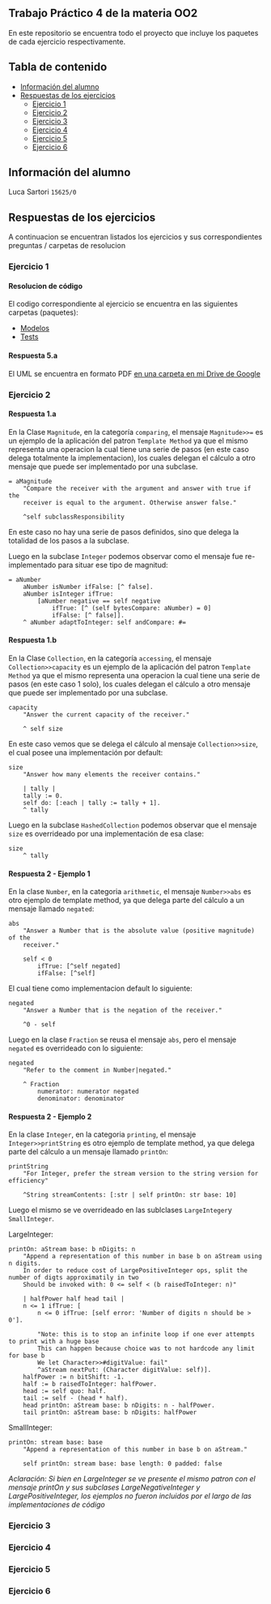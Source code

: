 ## Trabajo Práctico 4 de la materia OO2
En este repositorio se encuentra todo el proyecto que incluye los paquetes de cada ejercicio respectivamente.

## Tabla de contenido
- [Información del alumno](#informacion-del-alumno)
- [Respuestas de los ejercicios](#respuestas-de-los-ejercicios)
    * [Ejercicio 1](#ejercicio-1)
    * [Ejercicio 2](#ejercicio-2)
    * [Ejercicio 3](#ejercicio-3)
    * [Ejercicio 4](#ejercicio-4)
    * [Ejercicio 5](#ejercicio-5)
    * [Ejercicio 6](#ejercicio-6)
  
  

## Información del alumno
Luca Sartori `15625/0`

## Respuestas de los ejercicios
A continuacion se encuentran listados los ejercicios y sus correspondientes preguntas / carpetas de resolucion

### Ejercicio 1
#### Resolucion de código
El codigo correspondiente al ejercicio se encuentra en las siguientes carpetas (paquetes):

- [Modelos](/Biblioteca)
- [Tests](/Biblioteca-Tests)
#### Respuesta 5.a
El UML se encuentra en formato PDF [en una carpeta en mi Drive de Google](https://drive.google.com/file/d/1mcrS3qjIvlBk6UGt-kYVS7a1yrJa9AhC/view?usp=sharing)

### Ejercicio 2
#### Respuesta 1.a
En la Clase `Magnitude`, en la categoría `comparing`, el mensaje `Magnitude>>=` es un ejemplo de la aplicación del patron `Template Method` ya que el mismo representa una operacion la cual tiene una serie de pasos (en este caso delega totalmente la implementacion), los cuales delegan el cálculo a otro mensaje que puede ser implementado por una subclase.
```
= aMagnitude 
	"Compare the receiver with the argument and answer with true if the 
	receiver is equal to the argument. Otherwise answer false."

	^self subclassResponsibility
```
En este caso no hay una serie de pasos definidos, sino que delega la totalidad de los pasos a la subclase.

Luego en la subclase `Integer` podemos observar como el mensaje fue re-implementado para situar ese tipo de magnitud:
```
= aNumber
	aNumber isNumber ifFalse: [^ false].
	aNumber isInteger ifTrue:
		[aNumber negative == self negative
			ifTrue: [^ (self bytesCompare: aNumber) = 0]
			ifFalse: [^ false]].
	^ aNumber adaptToInteger: self andCompare: #=
```
#### Respuesta 1.b
En la Clase `Collection`, en la categoría `accessing`, el mensaje `Collection>>capacity` es un ejemplo de la aplicación del patron `Template Method` ya que el mismo representa una operacion la cual tiene una serie de pasos (en este caso 1 solo), los cuales delegan el cálculo a otro mensaje que puede ser implementado por una subclase.
```
capacity
	"Answer the current capacity of the receiver."

	^ self size
```
En este caso vemos que se delega el cálculo al mensaje `Collection>>size`, el cual posee una implementación por default:
```
size
	"Answer how many elements the receiver contains."

	| tally |
	tally := 0.
	self do: [:each | tally := tally + 1].
	^ tally
```
Luego en la subclase `HashedCollection` podemos observar que el mensaje `size` es overrideado por una implementación de esa clase:
```
size
	^ tally
```
#### Respuesta 2 - Ejemplo 1
En la clase `Number`, en la categoria `arithmetic`, el mensaje `Number>>abs` es otro ejemplo de template method, ya que delega parte del cálculo a un mensaje llamado `negated`:
```
abs
	"Answer a Number that is the absolute value (positive magnitude) of the 
	receiver."

	self < 0
		ifTrue: [^self negated]
		ifFalse: [^self]
```
El cual tiene como implementacion default lo siguiente:
```
negated
	"Answer a Number that is the negation of the receiver."

	^0 - self
```
Luego en la clase `Fraction` se reusa el mensaje `abs`, pero el mensaje `negated` es overrideado con lo siguiente: 
```
negated 
	"Refer to the comment in Number|negated."

	^ Fraction
		numerator: numerator negated
		denominator: denominator
```
#### Respuesta 2 - Ejemplo 2
En la clase `Integer`, en la categoria `printing`, el mensaje `Integer>>printString` es otro ejemplo de template method, ya que delega parte del cálculo a un mensaje llamado `printOn`:
```
printString
	"For Integer, prefer the stream version to the string version for efficiency"
	
	^String streamContents: [:str | self printOn: str base: 10]
```
Luego el mismo se ve overrideado en las sublclases `LargeInteger`y `SmallInteger`.

LargeInteger:
```
printOn: aStream base: b nDigits: n
	"Append a representation of this number in base b on aStream using n digits.
	In order to reduce cost of LargePositiveInteger ops, split the number of digts approximatily in two
	Should be invoked with: 0 <= self < (b raisedToInteger: n)"
	
	| halfPower half head tail |
	n <= 1 ifTrue: [
		n <= 0 ifTrue: [self error: 'Number of digits n should be > 0'].
		
		"Note: this is to stop an infinite loop if one ever attempts to print with a huge base
		This can happen because choice was to not hardcode any limit for base b
		We let Character>>#digitValue: fail"
		^aStream nextPut: (Character digitValue: self)].
	halfPower := n bitShift: -1.
	half := b raisedToInteger: halfPower.
	head := self quo: half.
	tail := self - (head * half).
	head printOn: aStream base: b nDigits: n - halfPower.
	tail printOn: aStream base: b nDigits: halfPower
```
SmallInteger:
```
printOn: stream base: base 
	"Append a representation of this number in base b on aStream."

	self printOn: stream base: base length: 0 padded: false
```
*Aclaración: Si bien en LargeInteger se ve presente el mismo patron con el mensaje printOn y sus subclases LargeNegativeInteger y LargePositiveInteger, los ejemplos no fueron incluidos por el largo de las implementaciones de código*

### Ejercicio 3

### Ejercicio 4

### Ejercicio 5

### Ejercicio 6
